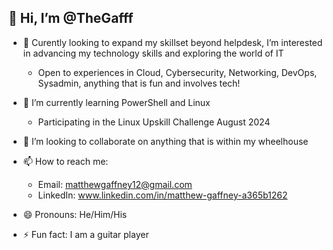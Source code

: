 ## 👋 Hi, I’m @TheGafff
- 👀 Curently looking to expand my skillset beyond helpdesk, I’m interested in advancing my technology skills and exploring the world of IT

  -  Open to experiences in Cloud, Cybersecurity, Networking, DevOps, Sysadmin, anything that is fun and involves tech!
- 🌱 I’m currently learning PowerShell and Linux
    - Participating in the Linux Upskill Challenge August 2024
- 💞️ I’m looking to collaborate on anything that is within my wheelhouse
- 📫 How to reach me:
    - Email: matthewgaffney12@gmail.com
    - LinkedIn: www.linkedin.com/in/matthew-gaffney-a365b1262
- 😄 Pronouns: He/Him/His
- ⚡ Fun fact: I am a guitar player

<!---
TheGafff/TheGafff is a ✨ special ✨ repository because its `README.md` (this file) appears on your GitHub profile.
You can click the Preview link to take a look at your changes.
--->
